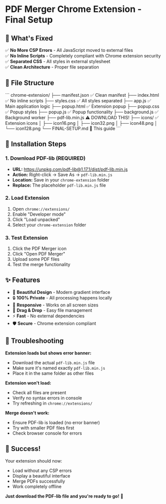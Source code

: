 # PDF Merger Chrome Extension - Final Setup

## 🎯 What's Fixed

✅ **No More CSP Errors** - All JavaScript moved to external files  
✅ **No Inline Scripts** - Completely compliant with Chrome extension security  
✅ **Separated CSS** - All styles in external stylesheet  
✅ **Clean Architecture** - Proper file separation  

## 📁 File Structure

\`\`\`
chrome-extension/
├── manifest.json          ✅ Clean manifest
├── index.html             ✅ No inline scripts
├── styles.css             ✅ All styles separated
├── app.js                 ✅ Main application logic
├── popup.html             ✅ Extension popup
├── popup.css              ✅ Popup styles
├── popup.js               ✅ Popup functionality
├── background.js          ✅ Background worker
├── pdf-lib.min.js         ⚠️  DOWNLOAD THIS!
├── icons/                 ✅ Extension icons
│   ├── icon16.png
│   ├── icon32.png
│   ├── icon48.png
│   └── icon128.png
└── FINAL-SETUP.md         📖 This guide
\`\`\`

## 🚀 Installation Steps

### 1. Download PDF-lib (REQUIRED)
- **URL:** https://unpkg.com/pdf-lib@1.17.1/dist/pdf-lib.min.js
- **Action:** Right-click → Save As → `pdf-lib.min.js`
- **Location:** Save in your `chrome-extension` folder
- **Replace:** The placeholder `pdf-lib.min.js` file

### 2. Load Extension
1. Open `chrome://extensions/`
2. Enable "Developer mode"
3. Click "Load unpacked"
4. Select your `chrome-extension` folder

### 3. Test Extension
1. Click the PDF Merger icon
2. Click "Open PDF Merger"
3. Upload some PDF files
4. Test the merge functionality

## ✨ Features

- 🎨 **Beautiful Design** - Modern gradient interface
- 🔒 **100% Private** - All processing happens locally
- 📱 **Responsive** - Works on all screen sizes
- 🎯 **Drag & Drop** - Easy file management
- ⚡ **Fast** - No external dependencies
- 🛡️ **Secure** - Chrome extension compliant

## 🔧 Troubleshooting

**Extension loads but shows error banner:**
- Download the actual `pdf-lib.min.js` file
- Make sure it's named exactly `pdf-lib.min.js`
- Place it in the same folder as other files

**Extension won't load:**
- Check all files are present
- Verify no syntax errors in console
- Try refreshing in `chrome://extensions/`

**Merge doesn't work:**
- Ensure PDF-lib is loaded (no error banner)
- Try with smaller PDF files first
- Check browser console for errors

## 🎉 Success!

Your extension should now:
- Load without any CSP errors
- Display a beautiful interface
- Merge PDFs successfully
- Work completely offline

**Just download the PDF-lib file and you're ready to go!** 🚀
